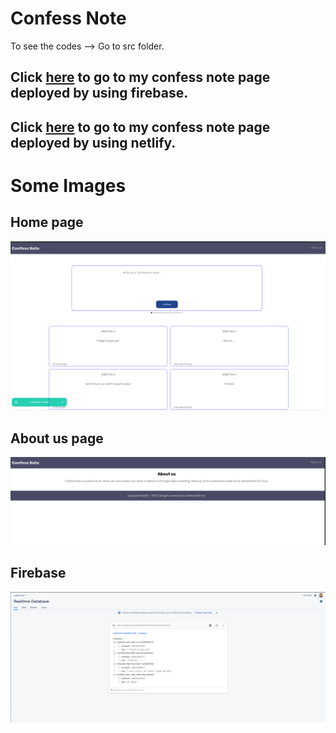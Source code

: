 # Confess Note

To see the codes --> Go to src folder.

## Click [here](https://confess-note-1252a.web.app/) to go to my confess note page deployed by using firebase.

## Click [here](https://confessnote.netlify.app/) to go to my confess note page deployed by using netlify.

# Some Images


## Home page

![](images/pic3.png)

## About us page

![](images/pic2.png)

## Firebase

![](images/pic1.png)
